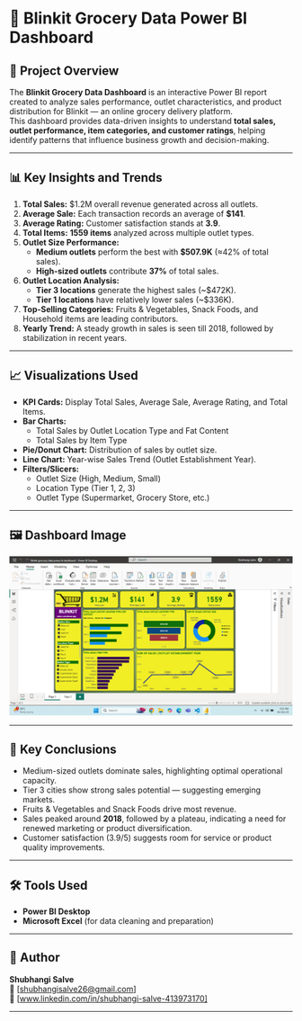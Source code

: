 # 🛒 Blinkit Grocery Data Power BI Dashboard

## 📘 Project Overview
The **Blinkit Grocery Data Dashboard** is an interactive Power BI report created to analyze sales performance, outlet characteristics, and product distribution for Blinkit — an online grocery delivery platform.  
This dashboard provides data-driven insights to understand **total sales, outlet performance, item categories, and customer ratings**, helping identify patterns that influence business growth and decision-making.

---

## 📊 Key Insights and Trends
1. **Total Sales:** $1.2M overall revenue generated across all outlets.  
2. **Average Sale:** Each transaction records an average of **$141**.  
3. **Average Rating:** Customer satisfaction stands at **3.9**.  
4. **Total Items:** **1559 items** analyzed across multiple outlet types.  
5. **Outlet Size Performance:**
   - **Medium outlets** perform the best with **$507.9K** (≈42% of total sales).  
   - **High-sized outlets** contribute **37%** of total sales.  
6. **Outlet Location Analysis:**
   - **Tier 3 locations** generate the highest sales (~$472K).  
   - **Tier 1 locations** have relatively lower sales (~$336K).  
7. **Top-Selling Categories:** Fruits & Vegetables, Snack Foods, and Household items are leading contributors.  
8. **Yearly Trend:** A steady growth in sales is seen till 2018, followed by stabilization in recent years.  

---

## 📈 Visualizations Used
- **KPI Cards:** Display Total Sales, Average Sale, Average Rating, and Total Items.  
- **Bar Charts:** 
  - Total Sales by Outlet Location Type and Fat Content  
  - Total Sales by Item Type  
- **Pie/Donut Chart:** Distribution of sales by outlet size.  
- **Line Chart:** Year-wise Sales Trend (Outlet Establishment Year).  
- **Filters/Slicers:**  
  - Outlet Size (High, Medium, Small)  
  - Location Type (Tier 1, 2, 3)  
  - Outlet Type (Supermarket, Grocery Store, etc.)

---

## 🖼️ Dashboard Image
![Blinkit Grocery Dashboard](./Screenshot%20(320).png)


---

## 🧭 Key Conclusions
- Medium-sized outlets dominate sales, highlighting optimal operational capacity.  
- Tier 3 cities show strong sales potential — suggesting emerging markets.  
- Fruits & Vegetables and Snack Foods drive most revenue.  
- Sales peaked around **2018**, followed by a plateau, indicating a need for renewed marketing or product diversification.  
- Customer satisfaction (3.9/5) suggests room for service or product quality improvements.  

---

## 🛠️ Tools Used
- **Power BI Desktop**  
- **Microsoft Excel** (for data cleaning and preparation)

---

## 📂 Author
**Shubhangi Salve**  
📧 [shubhangisalve26@gmail.com]  
💼 [www.linkedin.com/in/shubhangi-salve-413973170]

---


